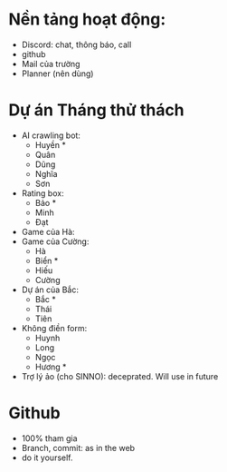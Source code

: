 # Nền tảng hoạt động:
- Discord: chat, thông báo, call
- github
- Mail của trường
- Planner (nên dùng)
# Dự án Tháng thử thách
- AI crawling bot: 
    - Huyền   *
    - Quân    
    - Dũng    
    - Nghĩa   
    - Sơn     
- Rating box:
    - Bảo     *
    - Minh    
    - Đạt     
- Game của Hà:
- Game của Cường:
    - Hà      
    - Biển    *
    - Hiếu    
    - Cường   
- Dự án của Bắc:
    - Bắc     *
    - Thái
    - Tiên
- Không điền form:
    - Huynh   
    - Long    
    - Ngọc    
    - Hương   *
- Trợ lý ảo (cho SINNO): deceprated. Will use in future
# Github
- 100% tham gia
- Branch, commit: as in the web
- do it yourself.
